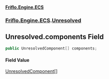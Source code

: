 #### [Friflo.Engine.ECS](index.md 'index')
### [Friflo.Engine.ECS](Friflo.Engine.ECS.md 'Friflo.Engine.ECS').[Unresolved](Unresolved.md 'Friflo.Engine.ECS.Unresolved')

## Unresolved.components Field

```csharp
public UnresolvedComponent[] components;
```

#### Field Value
[UnresolvedComponent](UnresolvedComponent.md 'Friflo.Engine.ECS.UnresolvedComponent')[[]](https://docs.microsoft.com/en-us/dotnet/api/System.Array 'System.Array')